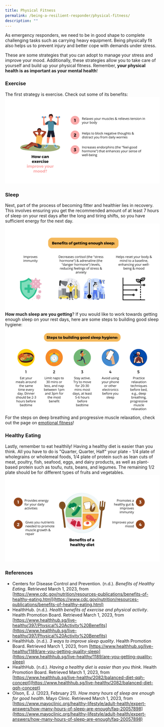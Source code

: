```yaml
---
title: Physical Fitness
permalink: /being-a-resilient-responder/physical-fitness/
description: ""
---
```

As emergency responders, we need to be in good shape to complete challenging tasks such as carrying heavy equipment. Being physically fit also helps us to prevent injury and better cope with demands under stress. 

These are some strategies that you can adopt to manage your stress and improve your mood. Additionally, these strategies allow you to take care of yourself and build up your physical fitness. Remember, **your physical health is as important as your mental health**!

### Exercise
The first strategy is exercise. Check out some of its benefits:
![](/images/physical%20fitness%203%20(larger).png)

### Sleep
Next, part of the process of becoming fitter and healthier lies in recovery. This involves ensuring you get the recommended amount of at least 7 hours of sleep on your rest days after the long and tiring shifts, so you have sufficient energy for the next day.
![](/images/sleep%201%20(larger).png)
**How much sleep are you getting**? If you would like to work towards getting enough sleep on your rest days, here are some steps to building good sleep hygiene:
![](/images/sleep%202%20(larger).png)
For the steps on deep breathing and progressive muscle relaxation, check out the page on [emotional fitness](/being-a-resilient-responder/emotional-fitness)!

### Healthy Eating
Lastly, remember to eat healthily! Having a healthy diet is easier than you think. All you have to do is "Quarter, Quarter, Half" your plate - 1/4 plate of wholegrains or wholemeal foods, 1/4 plate of protein such as lean cuts of meat, poultry, fish, seafood, eggs, and dairy products, as well as plant-based protein such as toufu, nuts, beans, and legumes. The remaining 1/2 plate should be for different types of fruits and vegetables.
![](/images/physical%20fitness%201%20(larger).png)

### References
* Centers for Disease Control and Prevention. (n.d.). *Benefits of Healthy Eating*. Retrieved March 1, 2023, from [https://www.cdc.gov/nutrition/resources-publications/benefits-of-healthy-eating.html](https://www.cdc.gov/nutrition/resources-publications/benefits-of-healthy-eating.html)
* HealthHub. (n.d.). _Health benefits of exercise and physical activity_. Health Promotion Board. Retrieved March 1, 2023, from [https://www.healthhub.sg/live-healthy/397/Physical%20Activity%20Benefits](https://www.healthhub.sg/live-healthy/397/Physical%20Activity%20Benefits)
* HealthHub. (n.d.). _3 ways to improve sleep quality_. Health Promotion Board. Retrieved March 1, 2023, from [https://www.healthhub.sg/live-healthy/1189/are-you-getting-quality-sleep](https://www.healthhub.sg/live-healthy/1189/are-you-getting-quality-sleep)
* HealthHub. (n.d.). _Having a healthy diet is easier than you think_. Health Promotion Board. Retrieved March 1, 2023, from [https://www.healthhub.sg/live-healthy/2082/balanced-diet-qqh-concept](https://www.healthhub.sg/live-healthy/2082/balanced-diet-qqh-concept)
* Olson, E. J. (2023, February 21). _How many hours of sleep are enough for good health_. Mayo Clinic. Retrieved March 1, 2023, from [https://www.mayoclinic.org/healthy-lifestyle/adult-health/expert-answers/how-many-hours-of-sleep-are-enough/faq-20057898](https://www.mayoclinic.org/healthy-lifestyle/adult-health/expert-answers/how-many-hours-of-sleep-are-enough/faq-20057898)